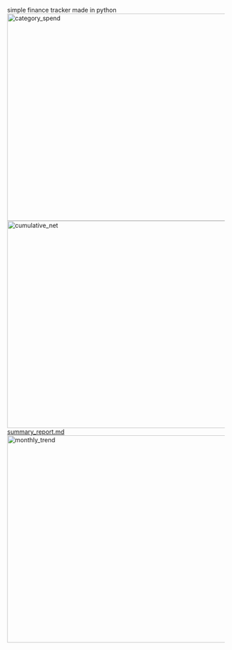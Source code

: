 simple finance tracker made in python
<img width="640" height="480" alt="category_spend" src="https://github.com/user-attachments/assets/3847c634-3d94-4afe-8fdc-e97d0c4f21b7" />
<img width="640" height="480" alt="cumulative_net" src="https://github.com/user-attachments/assets/9b1998a4-1786-4e6b-a0c6-3f5c0fa3bbbe" />[summary_report.md](https://github.com/user-attachments/files/22969285/summary_report.md)
<img width="640" height="480" alt="monthly_trend" src="https://github.com/user-attachments/assets/0bb7bd46-2683-471e-8ac1-4eb238018bfa" />
